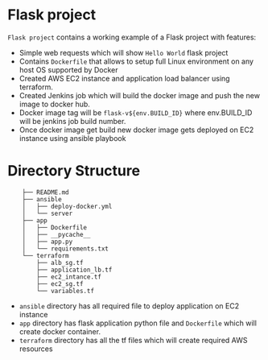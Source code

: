 # Flask project

`Flask project` contains a working example of a Flask project with features:

- Simple web requests which will show `Hello World` flask project 
- Contains `Dockerfile` that allows to setup full Linux environment on any host OS supported by Docker
- Created AWS EC2 instance and application load balancer using terraform.
- Created Jenkins job which will build the docker image and push the new image to docker hub.
- Docker image tag will be `flask-v${env.BUILD_ID}` where env.BUILD_ID will be jenkins job build number.
- Once docker image get build new docker image gets deployed on EC2 instance using ansible playbook

# Directory Structure 

        ├── README.md
        ├── ansible
        │   ├── deploy-docker.yml
        │   └── server
        ├── app
        │   ├── Dockerfile
        │   ├── __pycache__
        │   ├── app.py
        │   └── requirements.txt
        └── terraform
            ├── alb_sg.tf
            ├── application_lb.tf
            ├── ec2_intance.tf
            ├── ec2_sg.tf
            └── variables.tf

- `ansible` directory has all required file to deploy application on EC2 instance
- `app` directory has flask application python file and `Dockerfile` which will create docker container.
- `terraform` directory has all the tf files which will create required AWS resources 